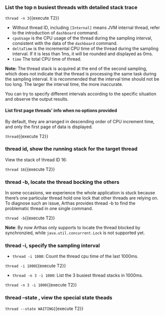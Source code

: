 ### List the top n busiest threads with detailed stack trace

`thread -n 3`{{execute T2}}

- Without thread ID, including `[Internal]` means JVM internal thread, refer to the introduction of `dashboard` command.
- `cpuUsage` is the CPU usage of the thread during the sampling interval, consistent with the data of the `dashboard` command.
- `deltaTime` is the incremental CPU time of the thread during the sampling interval. If it is less than 1ms, it will be rounded and displayed as 0ms.
- `time` The total CPU time of thread.

**Note:** The thread stack is acquired at the end of the second sampling, which does not indicate that the thread is
processing the same task during the sampling interval. It is recommended that the interval time should not be too long.
The larger the interval time, the more inaccurate.

You can try to specify different intervals according to the specific situation and observe the output results.

#### List first page threads' info when no options provided

By default, they are arranged in descending order of CPU increment time, and only the first page of data is displayed.

`thread`{{execute T2}}

### thread id, show the running stack for the target thread

View the stack of thread ID 16:

`thread 16`{{execute T2}}

### thread -b, locate the thread bocking the others

In some occasions, we experience the whole application is stuck because there’s one particular thread hold one lock that other threads are relying on. To diagnose such an issue, Arthas provides thread -b to find the problematic thread in one single command.

`thread -b`{{execute T2}}

**Note**: By now Arthas only supports to locate the thread blocked by synchronzied, while `java.util.concurrent.Lock` is not supported yet.

### thread -i, specify the sampling interval

- `thread -i 1000`: Count the thread cpu time of the last 1000ms.

`thread -i 1000`{{execute T2}}

- `thread -n 3 -i 1000`: List the 3 busiest thread stacks in 1000ms.

`thread -n 3 -i 1000`{{execute T2}}

### thread –state , view the special state theads

`thread --state WAITING`{{execute T2}}
